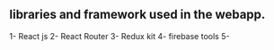  
## libraries and framework used in the webapp.
 
 1- React js
 2- React Router
 3- Redux kit
 4- firebase tools
 5-
 
 
 
 
  
 